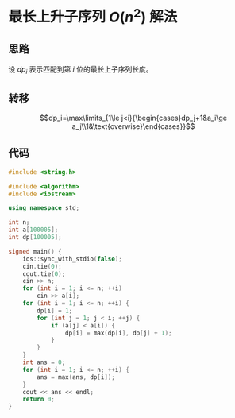 # 最长上升子序列 $O(n^2)$ 解法

## 思路

设 $dp_i$ 表示匹配到第 $i$ 位的最长上子序列长度。

## 转移

$$dp_i=\max\limits_{1\le j<i}{\begin{cases}dp_j+1&a_i\ge a_j\\1&\text{overwise}\end{cases}}$$

## 代码

```cpp
#include <string.h>

#include <algorithm>
#include <iostream>

using namespace std;

int n;
int a[100005];
int dp[100005];

signed main() {
    ios::sync_with_stdio(false);
    cin.tie(0);
    cout.tie(0);
    cin >> n;
    for (int i = 1; i <= n; ++i)
        cin >> a[i];
    for (int i = 1; i <= n; ++i) {
        dp[i] = 1;
        for (int j = 1; j < i; ++j) {
            if (a[j] < a[i]) {
                dp[i] = max(dp[i], dp[j] + 1);
            }
        }
    }
    int ans = 0;
    for (int i = 1; i <= n; ++i) {
        ans = max(ans, dp[i]);
    }
    cout << ans << endl;
    return 0;
}
```
